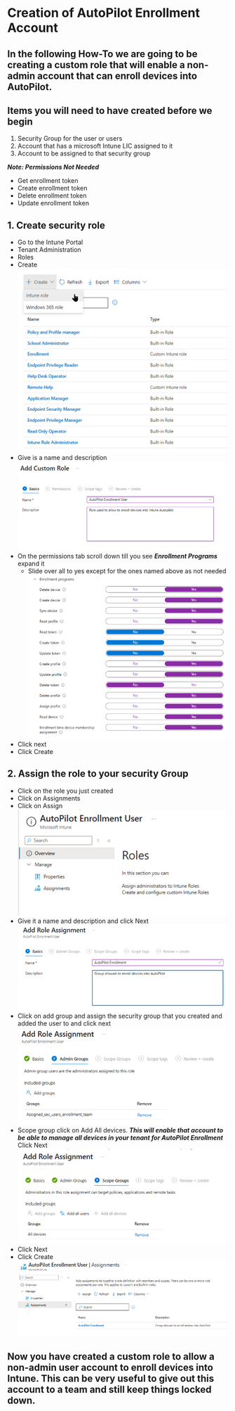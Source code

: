 # Creation of AutoPilot Enrollment Account

## In the following How-To we are going to be creating a custom role that will enable a non-admin account that can enroll devices into AutoPilot. 

## Items you will need to have created before we begin

1. Security Group for the user or users
2. Account that has a microsoft Intune LIC assigned to it
3. Account to be assigned to that security group

***Note: Permissions Not Needed***
- Get enrollment token
- Create enrollment token
- Delete enrollment token
- Update enrollment token


## 1. Create security role
 - Go to the Intune Portal
 - Tenant Administration
 - Roles
 - Create
 ![alt text](./Assets/1.png)
 - Give is a name and description
 ![alt text](./Assets/2.png)
 - On the permissions tab scroll down till you see ***Enrollment Programs*** expand it
    - Slide over all to yes except for the ones named above as not needed
![alt text](./Assets/3.png)
 - Click next
 - Click Create
## 2. Assign the role to your security Group
 - Click on the role you just created
 - Click on Assignments
 - Click on Assign
 ![alt text](./Assets/4.png)
 - Give it a name and description and click Next
 ![alt text](./Assets/5.png)
 - Click on add group and assign the security group that you created and added the user to and click next
 ![alt text](./Assets/6.png)
 - Scope group click on Add All devices. ***This will enable that account to be able to manage all devices in your tenant for AutoPilot Enrollment*** Click Next
 ![alt text](./Assets/7.png)
 - Click Next
 - Click Create
 ![alt text](./Assets/8.png)

 ## Now you have created a custom role to allow a non-admin user account to enroll devices into Intune. This can be very useful to give out this account to a team and still keep things locked down.




